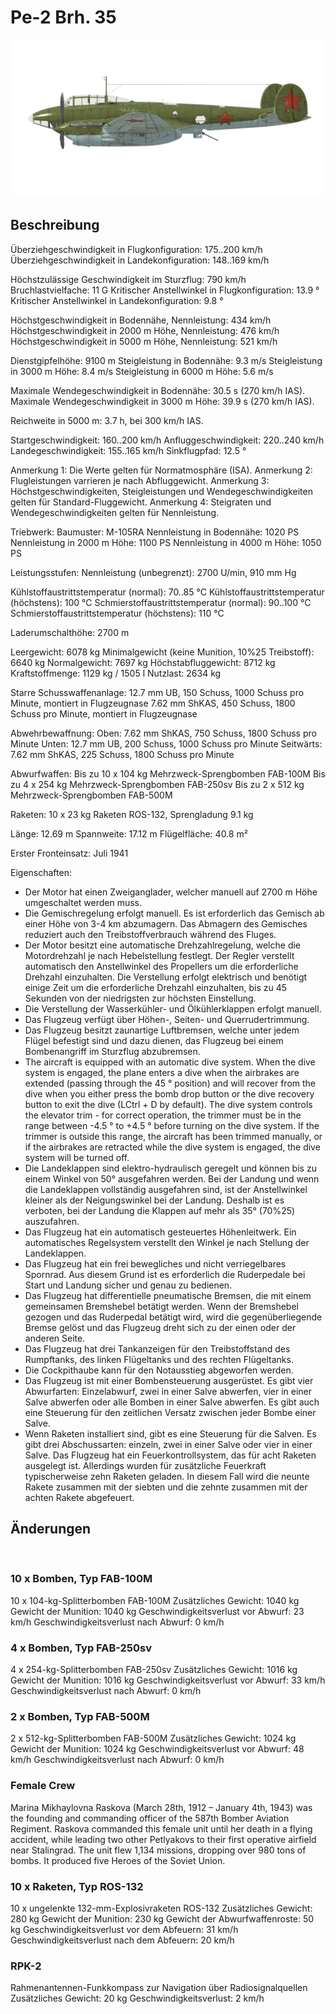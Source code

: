 ﻿# Pe-2 Brh. 35

![pe2s35](../images/pe2s35.png)

## Beschreibung

Überziehgeschwindigkeit in Flugkonfiguration: 175..200 km/h
Überziehgeschwindigkeit in Landekonfiguration: 148..169 km/h

Höchstzulässige Geschwindigkeit im Sturzflug: 790 km/h
Bruchlastvielfache: 11 G
Kritischer Anstellwinkel in Flugkonfiguration: 13.9 °
Kritischer Anstellwinkel in Landekonfiguration: 9.8 °

Höchstgeschwindigkeit in Bodennähe, Nennleistung: 434 km/h
Höchstgeschwindigkeit in 2000 m Höhe, Nennleistung: 476 km/h
Höchstgeschwindigkeit in 5000 m Höhe, Nennleistung: 521 km/h

Dienstgipfelhöhe: 9100 m
Steigleistung in Bodennähe: 9.3 m/s
Steigleistung in 3000 m Höhe: 8.4 m/s
Steigleistung in 6000 m Höhe: 5.6 m/s

Maximale Wendegeschwindigkeit in Bodennähe: 30.5 s (270 km/h IAS).
Maximale Wendegeschwindigkeit in 3000 m Höhe: 39.9 s (270 km/h IAS).

Reichweite in 5000 m: 3.7 h, bei 300 km/h IAS.

Startgeschwindigkeit: 160..200 km/h
Anfluggeschwindigkeit: 220..240 km/h
Landegeschwindigkeit: 155..165 km/h
Sinkflugpfad: 12.5 °

Anmerkung 1: Die Werte gelten für Normatmosphäre (ISA).
Anmerkung 2: Flugleistungen varrieren je nach Abfluggewicht.
Anmerkung 3: Höchstgeschwindigkeiten, Steigleistungen und Wendegeschwindigkeiten gelten für Standard-Fluggewicht.
Anmerkung 4: Steigraten und Wendegeschwindigkeiten gelten für Nennleistung.

Triebwerk:
Baumuster: M-105RA
Nennleistung in Bodennähe: 1020 PS
Nennleistung in 2000 m Höhe: 1100 PS
Nennleistung in 4000 m Höhe: 1050 PS

Leistungsstufen:
Nennleistung (unbegrenzt): 2700 U/min, 910 mm Hg

Kühlstoffaustrittstemperatur (normal): 70..85 °C
Kühlstoffaustrittstemperatur (höchstens): 100 °C
Schmierstoffaustrittstemperatur (normal): 90..100 °C
Schmierstoffaustrittstemperatur (höchstens): 110 °C

Laderumschalthöhe: 2700 m

Leergewicht: 6078 kg
Minimalgewicht (keine Munition, 10%25 Treibstoff): 6640 kg
Normalgewicht: 7697 kg
Höchstabfluggewicht: 8712 kg
Kraftstoffmenge: 1129 kg / 1505 l
Nutzlast: 2634 kg

Starre Schusswaffenanlage:
12.7 mm UB, 150 Schuss, 1000 Schuss pro Minute, montiert in Flugzeugnase
7.62 mm ShKAS, 450 Schuss, 1800 Schuss pro Minute, montiert in Flugzeugnase

Abwehrbewaffnung:
Oben: 7.62 mm ShKAS, 750 Schuss, 1800 Schuss pro Minute
Unten: 12.7 mm UB, 200 Schuss, 1000 Schuss pro Minute
Seitwärts: 7.62 mm ShKAS, 225 Schuss, 1800 Schuss pro Minute

Abwurfwaffen:
Bis zu 10 x 104 kg Mehrzweck-Sprengbomben FAB-100M
Bis zu 4 x 254 kg Mehrzweck-Sprengbomben FAB-250sv
Bis zu 2 x 512 kg Mehrzweck-Sprengbomben FAB-500M

Raketen:
10 x 23 kg Raketen ROS-132, Sprengladung 9.1 kg

Länge: 12.69 m
Spannweite: 17.12 m
Flügelfläche: 40.8 m²

Erster Fronteinsatz: Juli 1941

Eigenschaften:
- Der Motor hat einen Zweiganglader, welcher manuell auf 2700 m Höhe umgeschaltet werden muss.
- Die Gemischregelung erfolgt manuell. Es ist erforderlich das Gemisch ab einer Höhe von 3-4 km abzumagern. Das Abmagern des Gemisches reduziert auch den Treibstoffverbrauch während des Fluges.
- Der Motor besitzt eine automatische Drehzahlregelung, welche die Motordrehzahl je nach Hebelstellung festlegt. Der Regler verstellt automatisch den Anstellwinkel des Propellers um die erforderliche Drehzahl einzuhalten. Die Verstellung erfolgt elektrisch und benötigt einige Zeit um die erforderliche Drehzahl einzuhalten, bis zu 45 Sekunden von der niedrigsten zur höchsten Einstellung.
- Die Verstellung der Wasserkühler- und Ölkühlerklappen erfolgt manuell.
- Das Flugzeug verfügt über Höhen-, Seiten- und Querrudertrimmung.
- Das Flugzeug besitzt zaunartige Luftbremsen, welche unter jedem Flügel befestigt sind und dazu dienen, das Flugzeug bei einem Bombenangriff im Sturzflug abzubremsen.
- The aircraft is equipped with an automatic dive system. When the dive system is engaged, the plane enters a dive when the airbrakes are extended (passing through the 45 ° position) and will recover from the dive when you either press the bomb drop button or the dive recovery button to exit the dive (LCtrl + D by default). The dive system controls the elevator trim - for correct operation, the trimmer must be in the range between -4.5 ° to +4.5 ° before turning on the dive system. If the trimmer is outside this range, the aircraft has been trimmed manually, or if the airbrakes are retracted while the dive system is engaged, the dive system will be turned off.
- Die Landeklappen sind elektro-hydraulisch geregelt und können bis zu einem Winkel von 50° ausgefahren werden. Bei der Landung und wenn die Landeklappen vollständig ausgefahren sind, ist der Anstellwinkel kleiner als der Neigungswinkel bei der Landung. Deshalb ist es verboten, bei der Landung die Klappen auf mehr als 35° (70%25) auszufahren.
- Das Flugzeug hat ein automatisch gesteuertes Höhenleitwerk. Ein automatisches Regelsystem verstellt den Winkel je nach Stellung der Landeklappen.
- Das Flugzeug hat ein frei bewegliches und nicht verriegelbares Spornrad. Aus diesem Grund ist es erforderlich die Ruderpedale bei Start und Landung sicher und genau zu bedienen.
- Das Flugzeug hat differentielle pneumatische Bremsen, die mit einem gemeinsamen Bremshebel betätigt werden. Wenn der Bremshebel gezogen und das Ruderpedal betätigt wird, wird die gegenüberliegende Bremse gelöst und das Flugzeug dreht sich zu der einen oder der anderen Seite.
- Das Flugzeug hat drei Tankanzeigen für den Treibstoffstand des Rumpftanks, des linken Flügeltanks und des rechten Flügeltanks.
- Die Cockpithaube kann für den Notausstieg abgeworfen werden.
- Das Flugzeug ist mit einer Bombensteuerung ausgerüstet. Es gibt vier Abwurfarten: Einzelabwurf, zwei in einer Salve abwerfen, vier in einer Salve abwerfen oder alle Bomben in einer Salve abwerfen. Es gibt auch eine Steuerung für den zeitlichen Versatz zwischen jeder Bombe einer Salve. 
- Wenn Raketen installiert sind, gibt es eine Steuerung für die Salven. Es gibt drei Abschussarten: einzeln, zwei in einer Salve oder vier in einer Salve. Das Flugzeug hat ein Feuerkontrollsystem, das für acht Raketen ausgelegt ist. Allerdings wurden für zusätzliche Feuerkraft typischerweise zehn Raketen geladen. In diesem Fall wird die neunte Rakete zusammen mit der siebten und die zehnte zusammen mit der achten Rakete abgefeuert.

## Änderungen
﻿


### 10 x Bomben, Typ FAB-100M

10 x 104-kg-Splitterbomben FAB-100M
Zusätzliches Gewicht: 1040 kg
Gewicht der Munition: 1040 kg
Geschwindigkeitsverlust vor Abwurf: 23 km/h
Geschwindigkeitsverlust nach Abwurf: 0 km/h﻿


### 4 x Bomben, Typ FAB-250sv

4 x 254-kg-Splitterbomben FAB-250sv
Zusätzliches Gewicht: 1016 kg
Gewicht der Munition: 1016 kg
Geschwindigkeitsverlust vor Abwurf: 33 km/h
Geschwindigkeitsverlust nach Abwurf: 0 km/h﻿


### 2 x Bomben, Typ FAB-500M

2 x 512-kg-Splitterbomben FAB-500M
Zusätzliches Gewicht: 1024 kg
Gewicht der Munition: 1024 kg
Geschwindigkeitsverlust vor Abwurf: 48 km/h
Geschwindigkeitsverlust nach Abwurf: 0 km/h﻿

### Female Crew

Marina Mikhaylovna Raskova (March 28th, 1912 – January 4th, 1943) was the founding and commanding officer of the 587th Bomber Aviation Regiment. Raskova commanded this female unit until her death in a flying accident, while leading two other Petlyakovs to their first operative airfield near Stalingrad. The unit flew 1,134 missions, dropping over 980 tons of bombs. It produced five Heroes of the Soviet Union.﻿


### 10 x Raketen, Typ ROS-132

10 x ungelenkte 132-mm-Explosivraketen ROS-132
Zusätzliches Gewicht: 280 kg
Gewicht der Munition: 230 kg
Gewicht der Abwurfwaffenroste: 50 kg
Geschwindigkeitsverlust vor dem Abfeuern: 31 km/h
Geschwindigkeitsverlust nach dem Abfeuern: 20 km/h﻿


### RPK-2

Rahmenantennen-Funkkompass zur Navigation über Radiosignalquellen
Zusätzliches Gewicht: 20 kg
Geschwindigkeitsverlust: 2 km/h